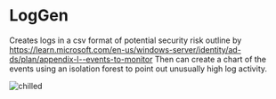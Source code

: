 # LogGen
 
Creates logs in a csv format of potential security risk outline by https://learn.microsoft.com/en-us/windows-server/identity/ad-ds/plan/appendix-l--events-to-monitor
Then can create a chart of the events using an isolation forest to point out unusually high log activity.



![chilled](https://user-images.githubusercontent.com/99247205/209864271-f2bd82fb-3c9b-40ae-b99f-7114d28d5ab6.png)
